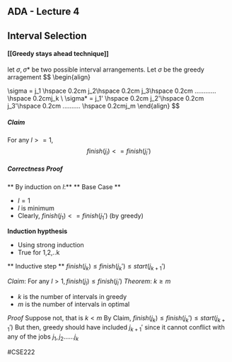 ## ADA - Lecture 4 
## Interval Selection

#### [[Greedy stays ahead technique]]

let $\sigma,\sigma*$ be two possible interval arrangements. Let $\sigma$ be the greedy arragement 
$$
\begin{align}

\sigma = j_1 \hspace 0.2cm j_2\hspace 0.2cm j_3\hspace 0.2cm ............ \hspace 0.2cmj_k \\
\sigma* =  j_1' \hspace 0.2cm j_2'\hspace 0.2cm j_3'\hspace 0.2cm .......... \hspace 0.2cmj_m
\end{align}
$$
##### Claim 
 For any $l >=1,$
$$ finish(j_l) <= finish(j_l')$$

##### Correctness Proof
** By induction on $l$:**
** Base Case **  
* $l = 1$
* $l$ is minimum
 * Clearly, $finish(j_1) <=finish(j_1')$ (by greedy)

**Induction hypthesis**
* Using strong induction
* True for 1,2,..k

** Inductive step **
$finish(j_k) \leq finish(j_k') \leq start(j_{k+1}')$ 
 
 $Claim:$   For any $l>1, finish(j_l) \leq finish(j_l')$ 
$Theorem:$   $k\geq m$

* $k$ is the number of intervals in greedy
* $m$ is the number of intervals in optimal

$Proof$
Suppose not, that is $k<m$
By Claim, $finish(j_k) \leq finish(j_k')\leq start(j_{k+1}')$
But then, greedy should have included $j_{k+1}'$ since it cannot conflict with any of the jobs $j_1,j_2 ...... j_k$

#CSE222